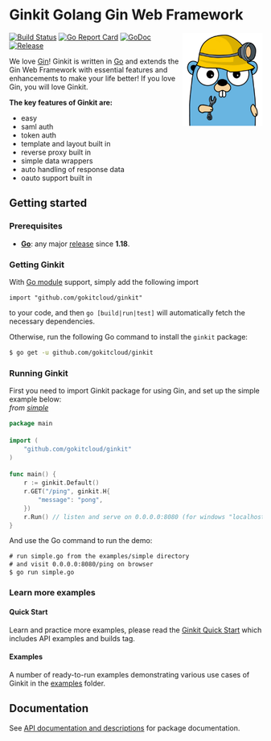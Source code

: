 # Ginkit Golang Gin Web Framework

<img align="right" width="159px" src="https://raw.githubusercontent.com/gokitcloud/logo/main/web.png">

[![Build Status](https://github.com/gokitcloud/ginkit/workflows/Run%20Tests/badge.svg?branch=default)](https://github.com/gokitcloud/ginkit/actions?query=branch%3Adefault)
[![Go Report Card](https://goreportcard.com/badge/github.com/gokitcloud/ginkit)](https://goreportcard.com/report/github.com/gokitcloud/ginkit)
[![GoDoc](https://pkg.go.dev/badge/github.com/gokitcloud/ginkit?status.svg)](https://pkg.go.dev/github.com/gokitcloud/ginkit?tab=doc)
[![Release](https://img.shields.io/github/release/gokitcloud/ginkit.svg?style=flat-square)](https://github.com/gokitcloud/ginkit/releases)

We love [Gin](https://github.com/gokitcloud/ginkit/)! Ginkit is written in [Go](https://go.dev/) and extends the Gin Web Framework with essential features and enhancements to make your life better! If you love Gin, you will love Ginkit.

**The key features of Ginkit are:**

- easy
- saml auth
- token auth
- template and layout built in
- reverse proxy built in
- simple data wrappers
- auto handling of response data
- oauto support built in

## Getting started

### Prerequisites

- **[Go](https://go.dev/)**: any major [release](https://go.dev/doc/devel/release) since **1.18**.

### Getting Ginkit

With [Go module](https://github.com/golang/go/wiki/Modules) support, simply add the following import

```
import "github.com/gokitcloud/ginkit"
```

to your code, and then `go [build|run|test]` will automatically fetch the necessary dependencies.

Otherwise, run the following Go command to install the `ginkit` package:

```sh
$ go get -u github.com/gokitcloud/ginkit
```

### Running Ginkit

First you need to import Ginkit package for using Gin, and set up the simple example below:  
_from [simple](examples/simple/simple.go)_

```go
package main

import (
	"github.com/gokitcloud/ginkit"
)

func main() {
	r := ginkit.Default()
	r.GET("/ping", ginkit.H{
		"message": "pong",
	})
	r.Run() // listen and serve on 0.0.0.0:8080 (for windows "localhost:8080")
}
```

And use the Go command to run the demo:

```
# run simple.go from the examples/simple directory
# and visit 0.0.0.0:8080/ping on browser
$ go run simple.go
```

### Learn more examples

#### Quick Start

Learn and practice more examples, please read the [Ginkit Quick Start](docs/doc.md) which includes API examples and builds tag.

#### Examples

A number of ready-to-run examples demonstrating various use cases of Ginkit in the [examples](examples) folder.

## Documentation

See [API documentation and descriptions](https://godoc.org/github.com/gokitcloud/ginkit) for package documentation.
